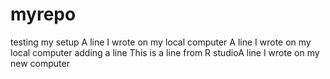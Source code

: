 # myrepo
testing my setup
A line I wrote on my local computer
A line I wrote on my local computer
adding a line
This is a line from R studioA line I wrote on my new computer  
